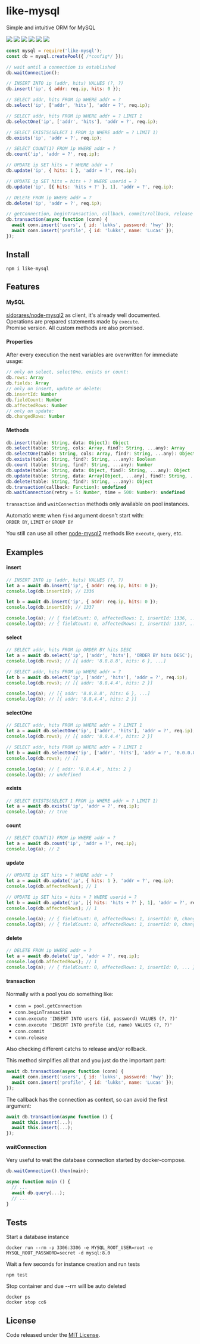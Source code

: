 # like-mysql

Simple and intuitive ORM for MySQL

![](https://img.shields.io/npm/v/like-mysql.svg) [![](https://img.shields.io/maintenance/yes/2019.svg?style=flat-square)](https://github.com/LuKks/like-mysql) ![](https://img.shields.io/github/size/lukks/like-mysql/index.js.svg) ![](https://img.shields.io/npm/dt/like-mysql.svg) ![](https://img.shields.io/badge/tested_with-tap-e683ff.svg) ![](https://img.shields.io/github/license/LuKks/like-mysql.svg)

```javascript
const mysql = require('like-mysql');
const db = mysql.createPool({ /*config*/ });

// wait until a connection is established
db.waitConnection();

// INSERT INTO ip (addr, hits) VALUES (?, ?)
db.insert('ip', { addr: req.ip, hits: 0 });

// SELECT addr, hits FROM ip WHERE addr = ?
db.select('ip', ['addr', 'hits'], 'addr = ?', req.ip);

// SELECT addr, hits FROM ip WHERE addr = ? LIMIT 1
db.selectOne('ip', ['addr', 'hits'], 'addr = ?', req.ip);

// SELECT EXISTS(SELECT 1 FROM ip WHERE addr = ? LIMIT 1)
db.exists('ip', 'addr = ?', req.ip);

// SELECT COUNT(1) FROM ip WHERE addr = ?
db.count('ip', 'addr = ?', req.ip);

// UPDATE ip SET hits = ? WHERE addr = ?
db.update('ip', { hits: 1 }, 'addr = ?', req.ip);

// UPDATE ip SET hits = hits + ? WHERE userid = ?
db.update('ip', [{ hits: 'hits + ?' }, 1], 'addr = ?', req.ip);

// DELETE FROM ip WHERE addr = ?
db.delete('ip', 'addr = ?', req.ip);

// getConnection, beginTransaction, callback, commit/rollback, release
db.transaction(async function (conn) {
  await conn.insert('users', { id: 'lukks', password: 'hwy' });
  await conn.insert('profile', { id: 'lukks', name: 'Lucas' });
});
```

## Install
```
npm i like-mysql
```

## Features
#### MySQL
[sidorares/node-mysql2](https://github.com/sidorares/node-mysql2) as client, it's already well documented.\
Operations are prepared statements made by `execute`.\
Promise version. All custom methods are also promised.

#### Properties
After every execution the next variables are overwritten for immediate usage:
```javascript
// only on select, selectOne, exists or count:
db.rows: Array
db.fields: Array
// only on insert, update or delete:
db.insertId: Number
db.fieldCount: Number
db.affectedRows: Number
// only on update:
db.changedRows: Number
```

#### Methods
```javascript
db.insert(table: String, data: Object): Object
db.select(table: String, cols: Array, find?: String, ...any): Array
db.selectOne(table: String, cols: Array, find?: String, ...any): Object | undefined
db.exists(table: String, find?: String, ...any): Boolean
db.count (table: String, find?: String, ...any): Number
db.update(table: String, data: Object, find?: String, ...any): Object
db.update(table: String, data: Array[Object, ...any], find?: String, ...any): Object
db.delete(table: String, find?: String, ...any): Object
db.transaction(callback: Function): undefined
db.waitConnection(retry = 5: Number, time = 500: Number): undefined
```

`transaction` and `waitConnection` methods only available on pool instances.

Automatic `WHERE` when `find` argument doesn't start with:\
`ORDER BY`, `LIMIT` or `GROUP BY`

You still can use all other [node-mysql2](https://github.com/sidorares/node-mysql2) methods like `execute`, `query`, etc.

## Examples
#### insert
```javascript
// INSERT INTO ip (addr, hits) VALUES (?, ?)
let a = await db.insert('ip', { addr: req.ip, hits: 0 });
console.log(db.insertId); // 1336

let b = await db.insert('ip', { addr: req.ip, hits: 0 });
console.log(db.insertId); // 1337

console.log(a); // { fieldCount: 0, affectedRows: 1, insertId: 1336, ... }
console.log(b); // { fieldCount: 0, affectedRows: 1, insertId: 1337, ... }
```

#### select
```javascript
// SELECT addr, hits FROM ip ORDER BY hits DESC
let a = await db.select('ip', ['addr', 'hits'], 'ORDER BY hits DESC');
console.log(db.rows); // [{ addr: '8.8.8.8', hits: 6 }, ...]

// SELECT addr, hits FROM ip WHERE addr = ?
let b = await db.select('ip', ['addr', 'hits'], 'addr = ?', req.ip);
console.log(db.rows); // [{ addr: '8.8.4.4', hits: 2 }]

console.log(a); // [{ addr: '8.8.8.8', hits: 6 }, ...]
console.log(b); // [{ addr: '8.8.4.4', hits: 2 }]
```

#### selectOne
```javascript
// SELECT addr, hits FROM ip WHERE addr = ? LIMIT 1
let a = await db.selectOne('ip', ['addr', 'hits'], 'addr = ?', req.ip);
console.log(db.rows); // [{ addr: '8.8.4.4', hits: 2 }]

// SELECT addr, hits FROM ip WHERE addr = ? LIMIT 1
let b = await db.selectOne('ip', ['addr', 'hits'], 'addr = ?', '0.0.0.0');
console.log(db.rows); // []

console.log(a); // { addr: '8.8.4.4', hits: 2 }
console.log(b); // undefined
```

#### exists
```javascript
// SELECT EXISTS(SELECT 1 FROM ip WHERE addr = ? LIMIT 1)
let a = await db.exists('ip', 'addr = ?', req.ip);
console.log(a); // true
```

#### count
```javascript
// SELECT COUNT(1) FROM ip WHERE addr = ?
let a = await db.count('ip', 'addr = ?', req.ip);
console.log(a); // 2
```

#### update
```javascript
// UPDATE ip SET hits = ? WHERE addr = ?
let a = await db.update('ip', { hits: 1 }, 'addr = ?', req.ip);
console.log(db.affectedRows); // 1

// UPDATE ip SET hits = hits + ? WHERE userid = ?
let b = await db.update('ip', [{ hits: 'hits + ?' }, 1], 'addr = ?', req.ip);
console.log(db.affectedRows); // 1

console.log(a); // { fieldCount: 0, affectedRows: 1, insertId: 0, changedRows: 1, ... }
console.log(b); // { fieldCount: 0, affectedRows: 1, insertId: 0, changedRows: 1, ... }
```

#### delete
```javascript
// DELETE FROM ip WHERE addr = ?
let a = await db.delete('ip', 'addr = ?', req.ip);
console.log(db.affectedRows); // 1
console.log(a); // { fieldCount: 0, affectedRows: 1, insertId: 0, ... }
```

#### transaction
Normally with a pool you do something like:
- `conn = pool.getConnection`
- `conn.beginTransaction`
- `conn.execute 'INSERT INTO users (id, password) VALUES (?, ?)'`
- `conn.execute 'INSERT INTO profile (id, name) VALUES (?, ?)'`
- `conn.commit`
- `conn.release`

Also checking different catchs to release and/or rollback.

This method simplifies all that and you just do the important part:
```javascript
await db.transaction(async function (conn) {
  await conn.insert('users', { id: 'lukks', password: 'hwy' });
  await conn.insert('profile', { id: 'lukks', name: 'Lucas' });
});
```

The callback has the connection as context, so can avoid the first argument:
```javascript
await db.transaction(async function () {
  await this.insert(...);
  await this.insert(...);
});
```

#### waitConnection
Very useful to wait the database connection started by docker-compose.
```javascript
db.waitConnection().then(main);

async function main () {
  // ...
  await db.query(...);
  // ...
}
```

## Tests
Start a database instance
```
docker run --rm -p 3306:3306 -e MYSQL_ROOT_USER=root -e MYSQL_ROOT_PASSWORD=secret -d mysql:8.0
```

Wait a few seconds for instance creation and run tests
```
npm test
```

Stop container and due --rm will be auto deleted
```
docker ps
docker stop cc6
```

## License
Code released under the [MIT License](https://github.com/LuKks/like-mysql/blob/master/LICENSE).
